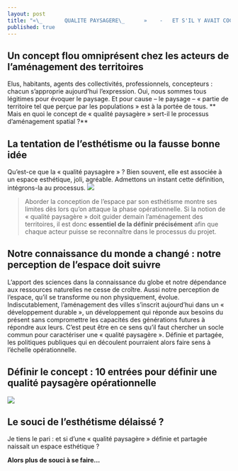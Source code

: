```yaml
---
layout: post
title: "«\_       QUALITE PAYSAGERE\_      »    -   ET S'IL Y AVAIT COCHENILLE SOUS BRACTEE ?"
published: true
---
```









## Un concept flou omniprésent chez les acteurs de l’aménagement des territoires
Elus, habitants, agents des collectivités, professionnels, concepteurs : chacun s’approprie aujourd’hui l’expression. Oui, nous sommes tous légitimes pour évoquer le paysage. Et pour cause – le paysage – « partie de territoire tel que perçue par les populations » est à la portée de tous.
** Mais en quoi le concept de « qualité paysagère » sert-il le processus d’aménagement spatial ?** 

## La tentation de l’esthétisme ou la fausse bonne idée 
Qu’est-ce que la « qualité paysagère » ? Bien souvent, elle est associée à un espace esthétique, joli, agréable. 
Admettons un instant cette définition, intégrons-la au processus.
![]({{site.baseurl}}/media/article-web2-1_cas.jpg)
> Aborder la conception de l’espace par son esthétisme montre ses limites dès lors qu’on attaque la phase opérationnelle. Si la notion de « qualité paysagère » doit guider demain l’aménagement des territoires, il est donc **essentiel de la définir précisément** afin que chaque acteur puisse se reconnaître dans le processus du projet.

## Notre connaissance du monde a changé : notre perception de l’espace doit suivre 
L’apport des sciences dans la connaissance du globe et notre dépendance aux ressources naturelles ne cesse de croître. Aussi notre perception de l’espace, qu’il se transforme ou non physiquement, évolue. Indiscutablement, l’aménagement des villes s’inscrit aujourd’hui dans un « développement durable », un développement qui réponde aux besoins du présent sans compromettre les capacités des générations futures à répondre aux leurs. 
C’est peut être en ce sens qu’il faut chercher un socle commun pour caractériser une « qualité paysagère ». Définie et partagée, les politiques publiques qui en découlent pourraient alors faire sens à l’échelle opérationnelle.

## Définir le concept : 10 entrées pour définir une qualité paysagère opérationnelle
![]({{site.baseurl}}/media/article-web2-1_strategie.jpg)

## Le souci de l’esthétisme délaissé ?
Je tiens le pari : et si d’une « qualité paysagère » définie et partagée naissait un espace esthétique ? 

**Alors plus de souci à se faire...**
